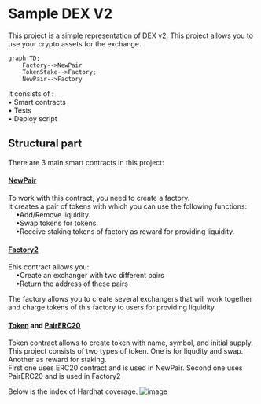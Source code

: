# Sample DEX V2

This project is a simple representation of DEX v2. This project allows you to use your crypto assets for the exchange.
```mermaid
graph TD;
    Factory-->NewPair
    TokenStake-->Factory;
    NewPair-->Factory
```
It consists of :<br>
• Smart contracts <br>
• Tests<br>
• Deploy script <br>

<h2>Structural part</h2>
There are 3 main smart contracts in this project:<br>
<h4><a href="https://github.com/nikegor7/MY_DEX/blob/main/contracts/NewPair.sol"> NewPair </a></h4>

<p>To work with this contract, you need to create a factory.<br> It creates a pair of tokens with which you can use the following functions:<br>
  &nbsp&nbsp&nbsp&nbsp•Add/Remove liquidity.<br>
  &nbsp&nbsp&nbsp&nbsp•Swap tokens for tokens.<br>
  &nbsp&nbsp&nbsp&nbsp•Receive staking tokens of factory as reward for providing liquidity.<br></p>

<h4><a href="https://github.com/nikegor7/MY_DEX/blob/main/contracts/Factory2.sol"> Factory2</a></h4>

<p>Еhis contract allows you:<br>
&nbsp&nbsp&nbsp&nbsp•Create an exchanger with two different pairs<br>
&nbsp&nbsp&nbsp&nbsp•Return the address of these pairs</p>
The factory allows you to create several exchangers that will work together and charge tokens of this factory to users for providing liquidity.<br>

<h4><a href="https://github.com/nikegor7/MY_DEX/blob/main/contracts/Token/Token.sol"> Token</a> and 
<a href="https://github.com/nikegor7/MY_DEX/blob/main/contracts/Factory_Token/PairERC20.sol"> PairERC20</a></h4>

Token contract allows to create token with name, symbol, and initial supply.<br>
This project consists of two types of token. One is for liqudity and swap. Another as reward for staking.<br>
First one uses ERC20 contract and is used in NewPair. Second one uses PairERC20 and is used in Factory2<br>

Below is the index of Hardhat coverage.
![image](https://user-images.githubusercontent.com/105046215/187793045-c8e4a725-41a3-4035-8ddf-6f746a6724e3.png)

